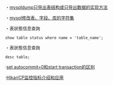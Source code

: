 ・[mysqldump只导出表结构或只导出数据的实现方法](https://www.jb51.net/article/28855.htm)

・[mysql修改表、字段、库的字符集](http://fatkun.com/2011/05/mysql-alter-charset.html)

・表狀態信息查詢
```mysql
show table status where name = 'table_name';
```
・表狀態信息查詢
```mysql
desc table;
```

·[set autocommit=0和start transaction的区别](https://www.jianshu.com/p/a4b22ea57186)

·[HikariCP监控指标介绍和应用](https://www.cnblogs.com/fireround/p/11756087.html)
